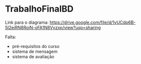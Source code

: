# TrabalhoFinalBD

Link para o diagrama: https://drive.google.com/file/d/1vUCdp6B-5I2eiRN8RoiN-oFA1N8Vyzxp/view?usp=sharing

Falta:
* pré-requisitos do curso
* sistema de mensagem
* sistema de avaliação
